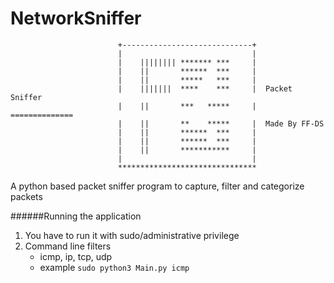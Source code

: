 # NetworkSniffer

                            +-----------------------------+
                            |                             |
                            |    |||||||| ******* ***     |
                            |    ||       ******  ***     |
                            |    ||       *****   ***     |
                            |    |||||||  ****    ***     |  Packet Sniffer 
                            |    ||       ***   *****     |  ==============
                            |    ||       **    *****     |  Made By FF-DS
                            |    ||       ******  ***     |
                            |    ||       ******  ***     |
                            |    ||       ***********     |
                            |                             |
                            *******************************


A python based packet sniffer program to capture, filter and categorize packets

######Running the application 
1. You have to run it with sudo/administrative privilege
2. Command line filters
     - icmp, ip, tcp, udp
     - example `sudo python3 Main.py icmp`
